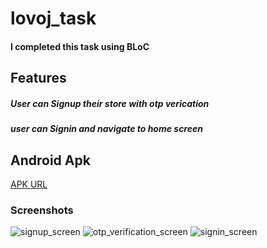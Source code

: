 # lovoj_task
#### I completed this task using BLoC
## Features
##### User can Signup their store with otp verication
##### user can Signin and navigate to home screen

## Android Apk
[APK URL](https://i.diawi.com/GVAjdr)

### Screenshots
![signup_screen](https://github.com/user-attachments/assets/4e3969be-9a48-4884-acbf-9d8bfabf9714)
![otp_verification_screen](https://github.com/user-attachments/assets/6f5cc104-007d-4980-8253-62968980074d)
![signin_screen](https://github.com/user-attachments/assets/113710b2-9b1f-4274-b50d-949bb4afdee5)


